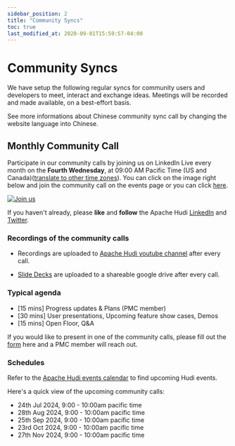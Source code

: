 ```yaml
---
sidebar_position: 2
title: "Community Syncs"
toc: true
last_modified_at: 2020-09-01T15:59:57-04:00
---
```


# Community Syncs

We have setup the following regular syncs for community users and developers to meet, interact and exchange ideas. Meetings will be recorded and made available, on a best-effort basis.

See more informations about Chinese community sync call by changing the website language into Chinese.

## Monthly Community Call

Participate in our community calls by joining us on LinkedIn Live every month on the **Fourth Wednesday**, at 09:00 AM Pacific Time (US and Canada)([translate to other time zones](https://www.worldtimebuddy.com/?qm=1&lid=5368361,1264527,1796236,2643743&h=5368361&date=2023-11-17&sln=9-10&hf=1)). You can click on the image right below and join the community call on the events page or you can click [here](https://www.linkedin.com/company/apache-hudi/events/?viewAsMember=true).

[![Join us](/assets/images/community-sync-card.jpg)]( https://www.linkedin.com/company/apache-hudi/events/?viewAsMember=true "Watch Live")

If you haven't already, please **like** and **follow** the Apache Hudi [LinkedIn](https://www.linkedin.com/company/apache-hudi/) and [Twitter](https://twitter.com/apachehudi). 

### Recordings of the community calls

- Recordings are uploaded to [Apache Hudi youtube channel](https://www.youtube.com/channel/UCs7AhE0BWaEPZSChrBR-Muw) after every call.

- [Slide Decks](https://drive.google.com/drive/folders/1hsq-kerUsHDlJ3WDeysMQGnVTmttzHgB?usp=sharing) are uploaded to a shareable google drive after every call.  

### Typical agenda

*   \[15 mins\] Progress updates & Plans (PMC member)
*   \[30 mins\] User presentations, Upcoming feature show cases, Demos
*   \[15 mins\] Open Floor, Q&A

If you would like to present in one of the community calls, please fill out the [form](https://forms.gle/aMkb93ViHhzRRXqV9) here and a PMC member will reach out.

### Schedules
Refer to the [Apache Hudi events calendar](https://calendar.google.com/calendar/embed?src=rgpb1ta2mgp5au38fr2834poa8%40group.calendar.google.com&ctz=America%2FLos_Angeles) to find upcoming Hudi events.

Here's a quick view of the upcoming community calls: 
 - 24th Jul 2024, 9:00 - 10:00am pacific time
 - 28th Aug 2024, 9:00 - 10:00am pacific time
 - 25th Sep 2024, 9:00 - 10:00am pacific time
 - 23rd Oct 2024, 9:00 - 10:00am pacific time
 - 27th Nov 2024, 9:00 - 10:00am pacific time

